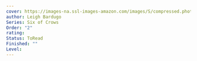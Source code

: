 ```yaml
---
cover: https://images-na.ssl-images-amazon.com/images/S/compressed.photo.goodreads.com/books/1456172607i/22299763.jpg
author: Leigh Bardugo
Series: Six of Crows
Order: "2"
rating: 
Status: ToRead
Finished: ""
Level:
---
```








